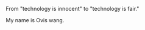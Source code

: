 From "technology is innocent" to "technology is fair."

My name is Ovis wang.

<!--
oviswang/oviswang is a ✨ special ✨ repository because its `README.md` (this file) appears on your GitHub profile.
You can click the Preview link to take a look at your changes.
--->
